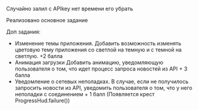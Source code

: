 Случайно залил с APIkey нет времени его убрать

Реализовано основное задание

Доп задания:
- Изменение темы приложения. Добавить возможность изменять цветовую тему приложения со светлой на темную и с темной на светлую. +2 балла
- Анимация загрузки Добавить анимацию, уведомляющую пользователя о том, что идет процесс запроса новостей из API + 3 балла
- Уведомление о сетевых неполадках. В случае, если не получилось запросить новости из API, уведомить пользователя о том, что у него неполадки с соединением + 1 балл (Появляется крест ProgressHud.failure())

